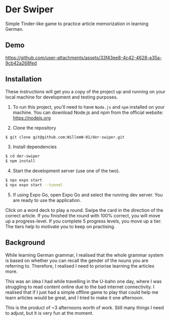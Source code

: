# Der Swiper

Simple Tinder-like game to practice article memorization in learning German.

## Demo

https://github.com/user-attachments/assets/33f43ee8-4c42-4628-a35a-9cb42a268fed

## Installation

These instructions will get you a copy of the project up and running on your local machine
for development and testing purposes.

1. To run this project, you'll need to have `Node.js` and `npm` installed on your machine.
   You can download Node.js and npm from the official website: https://nodejs.org

2. Clone the repository

```bash
$ git clone git@github.com:WillemW-01/der-swiper.git
```

3. Install dependencies

```bash
$ cd der-swiper
$ npm install
```

4. Start the development server (use one of the two).

```bash
$ npx expo start
$ npx expo start --tunnel
```

5. If using Expo Go, open Expo Go and select the running dev server. You are ready to use
   the application.

Click on a word deck to play a round. Swipe the card in the direction of the correct
article. If you finished the round with 100% correct, you will move up a progress-level.
If you complete 5 progress levels, you move up a tier. The tiers help to motivate you to
keep on practising.

## Background

While learning German grammar, I realised that the whole grammar system is based on
whether you can recall the gender of the nouns you are referring to. Therefore, I realised
I need to priorise learning the articles more.

This was an idea I had while travelling in the U-bahn one day, where I was struggling to
read content online due to the bad internet connectivity. I realised that if I just had a
simple offline game to play that could help me learn articles would be great, and I tried
to make it one afternoon.

This is the product of ~3 afternoons worth of work. Still many things I need to adjust,
but it is very fun at the moment.
